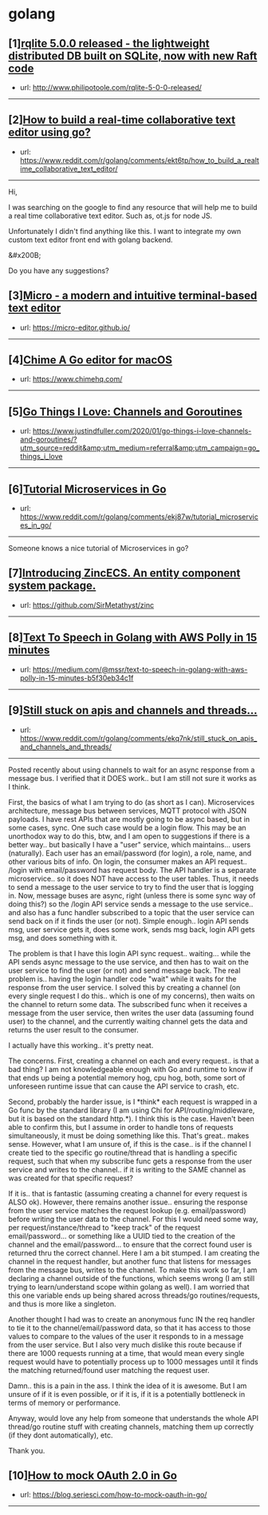 # golang
## [1][rqlite 5.0.0 released - the lightweight distributed DB built on SQLite, now with new Raft code](https://www.reddit.com/r/golang/comments/ekn0xk/rqlite_500_released_the_lightweight_distributed/)
- url: http://www.philipotoole.com/rqlite-5-0-0-released/
---

## [2][How to build a real-time collaborative text editor using go?](https://www.reddit.com/r/golang/comments/ekt6tp/how_to_build_a_realtime_collaborative_text_editor/)
- url: https://www.reddit.com/r/golang/comments/ekt6tp/how_to_build_a_realtime_collaborative_text_editor/
---
Hi,

I was searching on the google to find any resource that will help me to build a real time collaborative text editor. Such as, ot.js for node JS.

Unfortunately I didn't find anything like this. I want to integrate my own custom text editor front end with golang backend.

&amp;#x200B;

Do you have any suggestions?
## [3][Micro - a modern and intuitive terminal-based text editor](https://www.reddit.com/r/golang/comments/ekfwu9/micro_a_modern_and_intuitive_terminalbased_text/)
- url: https://micro-editor.github.io/
---

## [4][Chime A Go editor for macOS](https://www.reddit.com/r/golang/comments/ekdbiy/chime_a_go_editor_for_macos/)
- url: https://www.chimehq.com/
---

## [5][Go Things I Love: Channels and Goroutines](https://www.reddit.com/r/golang/comments/eku5xl/go_things_i_love_channels_and_goroutines/)
- url: https://www.justindfuller.com/2020/01/go-things-i-love-channels-and-goroutines/?utm_source=reddit&amp;utm_medium=referral&amp;utm_campaign=go_things_i_love
---

## [6][Tutorial Microservices in Go](https://www.reddit.com/r/golang/comments/ekj87w/tutorial_microservices_in_go/)
- url: https://www.reddit.com/r/golang/comments/ekj87w/tutorial_microservices_in_go/
---
Someone knows a nice tutorial of Microservices in go?
## [7][Introducing ZincECS. An entity component system package.](https://www.reddit.com/r/golang/comments/ektb7c/introducing_zincecs_an_entity_component_system/)
- url: https://github.com/SirMetathyst/zinc
---

## [8][Text To Speech in Golang with AWS Polly in 15 minutes](https://www.reddit.com/r/golang/comments/ekt61y/text_to_speech_in_golang_with_aws_polly_in_15/)
- url: https://medium.com/@mssr/text-to-speech-in-golang-with-aws-polly-in-15-minutes-b5f30eb34c1f
---

## [9][Still stuck on apis and channels and threads...](https://www.reddit.com/r/golang/comments/ekq7nk/still_stuck_on_apis_and_channels_and_threads/)
- url: https://www.reddit.com/r/golang/comments/ekq7nk/still_stuck_on_apis_and_channels_and_threads/
---
Posted recently about using channels to wait for an async response from a message bus. I verified that it DOES work.. but I am still not sure it works as I think.

First, the basics of what I am trying to do (as short as I can). Microservices architecture, message bus between services, MQTT protocol with JSON payloads. I have rest APIs that are mostly going to be async based, but in some cases, sync. One such case would be a login flow. This may be an unorthodox way to do this, btw, and I am open to suggestions if there is a better way.. but basically I have a "user" service, which maintains... users (naturally). Each user has an email/password (for login), a role, name, and other various bits of info. On login, the consumer makes an API request.. /login  with email/password has request body. The API handler is a separate microservice.. so it does NOT have access to the user tables. Thus, it needs to send a message to the user service to try to find the user that is logging in. Now, message buses are async, right (unless there is some sync way of doing this?) so the /login API service sends a message to the use service.. and also has a func handler subscribed to a topic that the user service can send back on if it finds the user (or not). Simple enough.. login API sends msg, user service gets it, does some work, sends msg back, login API gets msg, and does something with it.

The problem is that I have this login API sync request.. waiting... while the API sends async message to the use service, and then has to wait on the user service to find the user (or not) and send message back. The real problem is.. having the login handler code "wait" while it waits for the response from the user service. I solved this by creating a channel (on every single request I do this.. which is one of my concerns), then waits on the channel to return some data. The subscribed func when it receives a message from the user service, then writes the user data (assuming found user) to the channel, and the currently waiting channel gets the data and returns the user result to the consumer. 

I actually have this working.. it's pretty neat. 

The concerns. First, creating a channel on each and every request.. is that a bad thing? I am not knowledgeable enough with Go and runtime to know if that ends up being a potential memory hog, cpu hog, both, some sort of unforeseen runtime issue that can cause the API service to crash, etc.

Second, probably the harder issue, is I \*think\* each request is wrapped in a Go func by the standard library (I am using Chi for API/routing/middleware, but it is based on the standard http.\*). I think this is the case. Haven't been able to confirm this, but I assume in order to handle tons of requests simultaneously, it must be doing something like this. That's great.. makes sense. However, what I am unsure of, if this is the case.. is if the channel I create tied to the specific go routine/thread that is handling a specific request, such that when my subscribe func gets  a response from the user service and writes to the channel.. if it is writing to the SAME channel as was created for that specific request?

If it is.. that is fantastic (assuming creating a channel for every request is ALSO ok). However, there remains another issue.. ensuring the response from the user service matches the request lookup (e.g. email/password) before writing the user data to the channel. For this I would need some way, per request/instance/thread to "keep track" of the request email/password... or something like a UUID tied to the creation of the channel and the email/password... to ensure that the correct found user is returned thru the correct channel. Here I am a bit stumped. I am creating the channel in the request handler, but another func that listens for messages from the message bus, writes to the channel. To make this work so far, I am declaring a channel outside of the functions, which seems wrong (I am still trying to learn/understand scope within golang as well). I am worried that this one variable ends up being shared across threads/go routines/requests, and thus is more like a singleton.

Another thought I had was to create an anonymous func IN the req handler to tie it to the channel/email/password data, so that it has access to those values to compare to the values of the user it responds to in a message from the user service. But I also very much dislike this route because if there are 1000 requests running at a time, that would mean every single request would have to potentially process up to 1000 messages until it finds the matching returned/found user matching the request user.

Damn.. this is a pain in the ass. I think the idea of it is awesome. But I am unsure of if it is even possible, or if it is, if it is a potentially bottleneck in terms of memory or performance.

Anyway, would love any help from someone that understands the whole API thread/go routine stuff with creating channels, matching them up correctly (if they dont automatically), etc.

Thank you.
## [10][How to mock OAuth 2.0 in Go](https://www.reddit.com/r/golang/comments/ekpket/how_to_mock_oauth_20_in_go/)
- url: https://blog.seriesci.com/how-to-mock-oauth-in-go/
---

